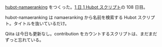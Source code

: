 [hubot-namaeranking][gh:bouzuya/hubot-namaeranking] をつくった。[1 日 1 Hubot スクリプト][hubot-script-per-day]の 108 日目。

hubot-namaeranking は namaeranking から名前を検索する Hubot スクリプト。タイトルを抜いているだけ。

Qiita は今日も更新なし。contribution をカウントするスクリプトは、まだまだずっと忘れている。

[gh:bouzuya/hubot-namaeranking]: https://github.com/bouzuya/hubot-namaeranking
[hubot-script-per-day]: https://blog.bouzuya.net/posts?tags=hubot-script-per-day
